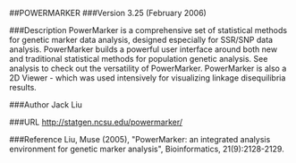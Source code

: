##POWERMARKER
###Version
3.25 (February 2006)

###Description
PowerMarker is a comprehensive set of statistical methods for genetic marker data analysis, designed especially for SSR/SNP data analysis. PowerMarker builds a powerful user interface around both new and traditional statistical methods for population genetic analysis. See analysis to check out the versatility of PowerMarker. PowerMarker is also a 2D Viewer - which was used intensively for visualizing linkage disequilibria results.

###Author
Jack Liu

###URL
http://statgen.ncsu.edu/powermarker/

###Reference
Liu, Muse (2005), "PowerMarker: an integrated analysis environment for genetic marker analysis", Bioinformatics, 21(9):2128-2129.


